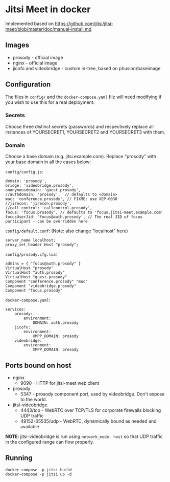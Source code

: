 # Jitsi Meet in docker

Implemented based on https://github.com/jitsi/jitsi-meet/blob/master/doc/manual-install.md

## Images

* prosody - official image
* nginx - official image
* jicofo and videobridge - custom in-tree, based on phusion/baseimage

## Configuration

The files in `config/` and the `docker-compose.yaml` file will need modifying if you wish to use this for a real deployment.

### Secrets

Choose three distinct secrets (passwords) and respectively replace all instances of YOURSECRET1, YOURSECRET2 and YOURSECRET3 with them.

### Domain

Choose a base domain (e.g. jitsi.example.com). Replace "prosody" with your base domain in all the cases below:

`config/config.js`:
```
domain: 'prosody',
bridge: 'videobridge.prosody',
anonymousdomain: 'guest.prosody',
//authdomain: 'prosody',  // defaults to <domain>
muc: 'conference.prosody', // FIXME: use XEP-0030
//jirecon: 'jirecon.prosody',
//call_control: 'callcontrol.prosody',
focus: 'focus.prosody', // defaults to 'focus.jitsi-meet.example.com'
focusUserJid: 'focus@auth.prosody', // The real JID of focus participant - can be overridden here
```

`config/default.conf`:
(Note: also change "localhost" here)
```
server_name localhost;
proxy_set_header Host "prosody";
```

`config/prosody.cfg.lua`:
```
admins = { "focus@auth.prosody" }
VirtualHost "prosody"
VirtualHost "auth.prosody"
VirtualHost "guest.prosody"
Component "conference.prosody" "muc"
Component "videobridge.prosody"
Component "focus.prosody"
```

`docker-compose.yaml`:
```
services:
    prosody:
        environment:
            DOMAIN: auth.prosody
    jicofo:
        environment:
            XMPP_DOMAIN: prosody
    videobridge:
        environment:
            XMPP_DOMAIN: prosody
```

## Ports bound on host

* nginx
    * 9090 - HTTP for jitsi-meet web client
* prosody
    * 5347 - prosody component port, used by videobridge. Don't expose to the world.
* jitsi-videobridge
    * 4443/tcp - WebRTC over TCP/TLS for corporate firewalls blocking UDP traffic
    * 49152-65535/udp - WebRTC, dynamically bound as needed and available

**NOTE**: jitsi-videobridge is run using `network_mode: host` so that UDP traffic in the configured range can flow properly.

## Running

```
docker-compose -p jitsi build
docker-compose -p jitsi up -d
```
